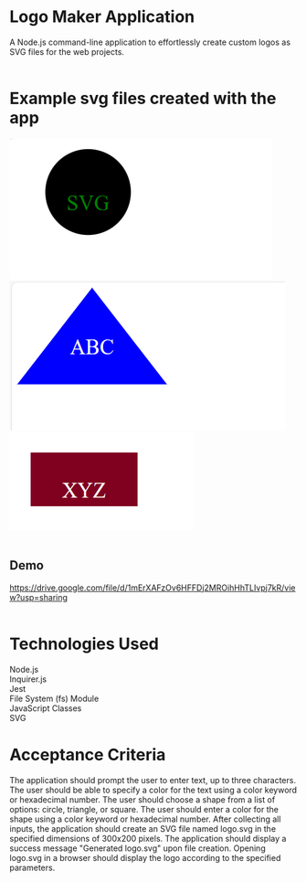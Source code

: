 # Logo Maker Application
A Node.js command-line application to effortlessly create custom logos as SVG files for the web projects.<br><br>

# Example svg files created with the app
![Logo](images/logo1.png)
![Logo](images/logo2.png)
![Logo](images/logo3.png)
<br><br>

## Demo
https://drive.google.com/file/d/1mErXAFzOv6HFFDj2MROihHhTLIvpj7kR/view?usp=sharing
<br> <br>
# Technologies Used
Node.js <br>
Inquirer.js <br>
Jest <br>
File System (fs) Module <br>
JavaScript Classes <br>
SVG


# Acceptance Criteria
The application should prompt the user to enter text, up to three characters.
The user should be able to specify a color for the text using a color keyword or hexadecimal number.
The user should choose a shape from a list of options: circle, triangle, or square.
The user should enter a color for the shape using a color keyword or hexadecimal number.
After collecting all inputs, the application should create an SVG file named logo.svg in the specified dimensions of 300x200 pixels.
The application should display a success message "Generated logo.svg" upon file creation.
Opening logo.svg in a browser should display the logo according to the specified parameters.